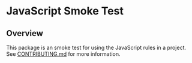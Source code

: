 # JavaScript Smoke Test

## Overview

This package is an smoke test for using the JavaScript rules in a project. See [CONTRIBUTING.md](../../CONTRIBUTING.md#smoke-tests) for more information.
